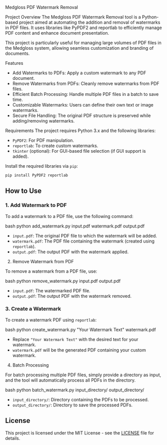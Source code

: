 Medgloss PDF Watermark Removal

Project Overview
The Medgloss PDF Watermark Removal tool is a Python-based project aimed at automating the addition and removal of watermarks in PDF files. It uses libraries like PyPDF2 and reportlab to efficiently manage PDF content and enhance document presentation.

This project is particularly useful for managing large volumes of PDF files in the Medgloss system, allowing seamless customization and branding of documents.

Features
- Add Watermarks to PDFs: Apply a custom watermark to any PDF document.
- Remove Watermarks from PDFs: Cleanly remove watermarks from PDF files.
- Efficient Batch Processing: Handle multiple PDF files in a batch to save time.
- Customizable Watermarks: Users can define their own text or image watermarks.
- Secure File Handling: The original PDF structure is preserved while adding/removing watermarks.

Requirements
The project requires Python 3.x and the following libraries:
- `PyPDF2`: For PDF manipulation.
- `reportlab`: To create custom watermarks.
- `tkinter` (optional): For GUI-based file selection (if GUI support is added).

Install the required libraries via `pip`:

```bash
pip install PyPDF2 reportlab
```

## How to Use

### 1. Add Watermark to PDF

To add a watermark to a PDF file, use the following command:

bash
python add_watermark.py input.pdf watermark.pdf output.pdf


- `input.pdf`: The original PDF file to which the watermark will be added.
- `watermark.pdf`: The PDF file containing the watermark (created using `reportlab`).
- `output.pdf`: The output PDF with the watermark applied.

2. Remove Watermark from PDF

To remove a watermark from a PDF file, use:

bash
python remove_watermark.py input.pdf output.pdf


- `input.pdf`: The watermarked PDF file.
- `output.pdf`: The output PDF with the watermark removed.

### 3. Create a Watermark

To create a watermark PDF using `reportlab`:

bash
python create_watermark.py "Your Watermark Text" watermark.pdf


- Replace `"Your Watermark Text"` with the desired text for your watermark.
- `watermark.pdf` will be the generated PDF containing your custom watermark.

4. Batch Processing

For batch processing multiple PDF files, simply provide a directory as input, and the tool will automatically process all PDFs in the directory.

bash
python batch_watermark.py input_directory/ output_directory/


- `input_directory/`: Directory containing the PDFs to be processed.
- `output_directory/`: Directory to save the processed PDFs.
## License
This project is licensed under the MIT License - see the [LICENSE](LICENSE) file for details.
